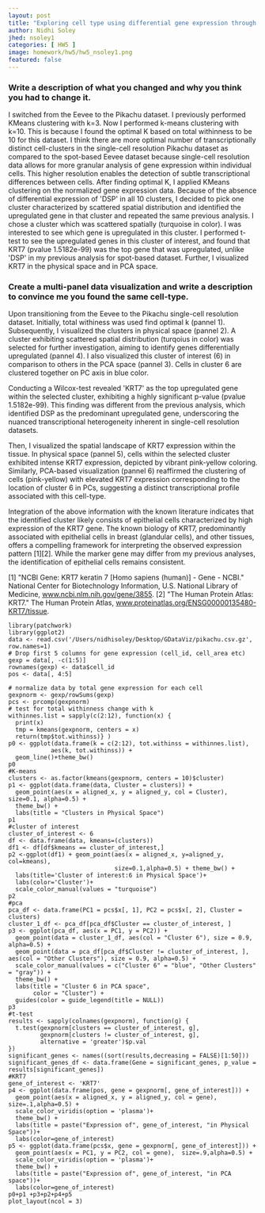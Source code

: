 ```yaml
---
layout: post
title: "Exploring cell type using differential gene expression through KMeans clustering"
author: Nidhi Soley
jhed: nsoley1
categories: [ HW5 ]
image: homework/hw5/hw5_nsoley1.png
featured: false
---
```

### Write a description of what you changed and why you think you had to change it.

I switched from the Eevee to the Pikachu dataset. I previously performed KMeans clustering with k=3. Now I performed k-means clustering with k=10. This is because I found the optimal K based on total withinness to be 10 for this dataset. I think there are more optimal number of transcriptionally distinct cell-clusters in the single-cell resolution Pikachu dataset as compared to the spot-based Eevee dataset because single-cell resolution data allows for more granular analysis of gene expression within individual cells. This higher resolution enables the detection of subtle transcriptional differences between cells.
After finding optimal K, I applied KMeans clustering on the normalized gene expression data. Because of the absence of differential expression of 'DSP' in all 10 clusters, I decided to pick one cluster characterized by scattered spatial distribution and identified the upregulated gene in that cluster and repeated the same previous analysis.
I chose a cluster which was scattered spatially (turquoise in color). I was interested to see which gene is upregulated in this cluster. I performed t-test to see the upregulated genes in this cluster of interest, and found that KRT7 (pvalue 1.5182e-99) was the top gene that was upregulated, unlike 'DSP' in my previous analysis for spot-based dataset. Further, I visualized KRT7 in the physical space and in PCA space.

### Create a multi-panel data visualization and write a description to convince me you found the same cell-type. 

Upon transitioning from the Eevee to the Pikachu single-cell resolution dataset. Initially, total withiness was used find optimal k (pannel 1). Subsequently, I visualized the clusters in physical space (pannel 2). A cluster exhibiting scattered spatial distribution (turqoius in color) was selected for further investigation, aiming to identify genes differentially upregulated (pannel 4). I also visualized this cluster of interest (6) in comparison to others in the PCA space (pannel 3). Cells in cluster 6 are clustered together on PC axis in blue color.

Conducting a Wilcox-test revealed 'KRT7' as the top upregulated gene within the selected cluster, exhibiting a highly significant p-value (pvalue 1.5182e-99). This finding was different from the previous analysis, which identified DSP as the predominant upregulated gene, underscoring the nuanced transcriptional heterogeneity inherent in single-cell resolution datasets.

Then, I visualized the spatial landscape of KRT7 expression within the tissue. In physical space (pannel 5), cells within the selected cluster exhibited intense KRT7 expression, depicted by vibrant pink-yellow coloring. Similarly, PCA-based visualization (pannel 6) reaffirmed the clustering of cells (pink-yellow) with elevated KRT7 expression corresponding to the location of cluster 6 in PCs, suggesting a distinct transcriptional profile associated with this cell-type.

Integration of the above information with the known literature indicates that the identified cluster likely consists of epithelial cells characterized by high expression of the KRT7 gene. The known biology of KRT7, predominantly associated with epithelial cells in breast (glandular cells), and other tissues, offers a compelling framework for interpreting the observed expression pattern [1][2]. While the marker gene may differ from my previous analyses, the identification of epithelial cells remains consistent.

[1] "NCBI Gene: KRT7 keratin 7 [Homo sapiens (human)] - Gene - NCBI." National Center for Biotechnology Information, U.S. National Library of Medicine, www.ncbi.nlm.nih.gov/gene/3855.
[2] "The Human Protein Atlas: KRT7." The Human Protein Atlas, www.proteinatlas.org/ENSG00000135480-KRT7/tissue.



```{r}library(viridis)
library(patchwork)
library(ggplot2)
data <- read.csv('/Users/nidhisoley/Desktop/GDataViz/pikachu.csv.gz', row.names=1)
# Drop first 5 columns for gene expression (cell_id, cell_area etc)
gexp = data[, -c(1:5)]
rownames(gexp) <- data$cell_id
pos <- data[, 4:5]

# normalize data by total gene expression for each cell
gexpnorm <- gexp/rowSums(gexp)
pcs <- prcomp(gexpnorm)
# test for total withinness change with k
withinnes.list = sapply(c(2:12), function(x) { 
  print(x)
  tmp = kmeans(gexpnorm, centers = x)
  return(tmp$tot.withinss)} )
p0 <- ggplot(data.frame(k = c(2:12), tot.withinss = withinnes.list), 
            aes(k, tot.withinss)) +
  geom_line()+theme_bw()
p0
#K-means
clusters <- as.factor(kmeans(gexpnorm, centers = 10)$cluster)
p1 <- ggplot(data.frame(data, Cluster = clusters)) + 
  geom_point(aes(x = aligned_x, y = aligned_y, col = Cluster), size=0.1, alpha=0.5) + 
  theme_bw() +
  labs(title = "Clusters in Physical Space")
p1
#cluster of interest
cluster_of_interest <- 6
df <- data.frame(data, kmeans=(clusters))
df1 <- df[df$kmeans == cluster_of_interest,]
p2 <-ggplot(df1) + geom_point(aes(x = aligned_x, y=aligned_y, col=kmeans), 
                              size=0.1,alpha=0.5) + theme_bw() + 
  labs(title='Cluster of interest:6 in Physical Space')+
  labs(color='Cluster')+
  scale_color_manual(values = "turquoise")
p2
#pca
pca_df <- data.frame(PC1 = pcs$x[, 1], PC2 = pcs$x[, 2], Cluster = clusters)
cluster_1_df <- pca_df[pca_df$Cluster == cluster_of_interest, ]
p3 <- ggplot(pca_df, aes(x = PC1, y = PC2)) +
  geom_point(data = cluster_1_df, aes(col = "Cluster 6"), size = 0.9, alpha=0.5) +
  geom_point(data = pca_df[pca_df$Cluster != cluster_of_interest, ], aes(col = "Other Clusters"), size = 0.9, alpha=0.5) +
  scale_color_manual(values = c("Cluster 6" = "blue", "Other Clusters" = "gray")) +
  theme_bw() +
  labs(title = "Cluster 6 in PCA space",
       color = "Cluster") +
  guides(color = guide_legend(title = NULL))
p3
#t-test
results <- sapply(colnames(gexpnorm), function(g) {
  t.test(gexpnorm[clusters == cluster_of_interest, g],
         gexpnorm[clusters != cluster_of_interest, g],
         alternative = 'greater')$p.val
})
significant_genes <- names((sort(results,decreasing = FALSE)[1:50]))
significant_genes_df <- data.frame(Gene = significant_genes, p_value = results[significant_genes])
#KRT7
gene_of_interest <- 'KRT7'
p4 <- ggplot(data.frame(pos, gene = gexpnorm[, gene_of_interest])) +
  geom_point(aes(x = aligned_x, y = aligned_y, col = gene),  size=.1,alpha=0.5) +
  scale_color_viridis(option = 'plasma')+
  theme_bw() +
  labs(title = paste("Expression of", gene_of_interest, "in Physical Space"))+
  labs(color=gene_of_interest)
p5 <- ggplot(data.frame(pcs$x, gene = gexpnorm[, gene_of_interest])) +
  geom_point(aes(x = PC1, y = PC2, col = gene),  size=.9,alpha=0.5) +
  scale_color_viridis(option = 'plasma')+
  theme_bw() +
  labs(title = paste("Expression of", gene_of_interest, "in PCA space"))+
  labs(color=gene_of_interest)
p0+p1 +p3+p2+p4+p5
plot_layout(ncol = 3)


```